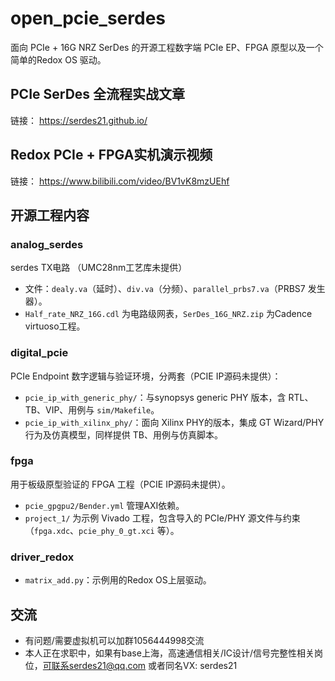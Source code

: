 # open_pcie_serdes

面向 PCIe + 16G NRZ SerDes 的开源工程数字端 PCIe EP、FPGA 原型以及一个简单的Redox OS 驱动。


## PCIe SerDes 全流程实战文章
链接： https://serdes21.github.io/

## Redox PCIe + FPGA实机演示视频
链接： https://www.bilibili.com/video/BV1vK8mzUEhf



## 开源工程内容

### analog_serdes
serdes TX电路 （UMC28nm工艺库未提供）
- 文件：`dealy.va`（延时）、`div.va`（分频）、`parallel_prbs7.va`（PRBS7 发生器）。
- `Half_rate_NRZ_16G.cdl` 为电路级网表，`SerDes_16G_NRZ.zip` 为Cadence virtuoso工程。

### digital_pcie
PCIe Endpoint 数字逻辑与验证环境，分两套（PCIE IP源码未提供）：
- `pcie_ip_with_generic_phy/`：与synopsys generic PHY 版本，含 RTL、TB、VIP、用例与 `sim/Makefile`。
- `pcie_ip_with_xilinx_phy/`：面向 Xilinx PHY的版本，集成 GT Wizard/PHY 行为及仿真模型，同样提供 TB、用例与仿真脚本。

### fpga
用于板级原型验证的 FPGA 工程（PCIE IP源码未提供）。
- `pcie_gpgpu2/Bender.yml` 管理AXI依赖。
- `project_1/` 为示例 Vivado 工程，包含导入的 PCIe/PHY 源文件与约束（`fpga.xdc`、`pcie_phy_0_gt.xci` 等）。

### driver_redox
- `matrix_add.py`：示例用的Redox OS上层驱动。


## 交流
- 有问题/需要虚拟机可以加群1056444998交流
- 本人正在求职中，如果有base上海，高速通信相关/IC设计/信号完整性相关岗位，可联系serdes21@qq.com 或者同名VX: serdes21
